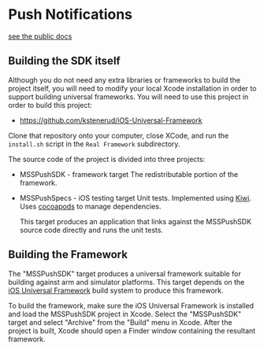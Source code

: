 Push Notifications
=============================================
[see the public docs](https://github.com/cfmobile/docs-pushnotifications-ios/blob/master/README.md)

Building the SDK itself
-----------------------

Although you do not need any extra libraries or frameworks to build the project itself, you will need to modify
your local Xcode installation in order to support building universal frameworks.  You will need to use this project
in order to build this project:

 * https://github.com/kstenerud/iOS-Universal-Framework

Clone that repository onto your computer, close XCode, and run the `install.sh` script in the `Real
Framework` subdirectory.

The source code of the project is divided into three projects:

 * MSSPushSDK - framework target
     The redistributable portion of the framework.

 * MSSPushSpecs - iOS testing target
     Unit tests.  Implemented using [Kiwi](https://github.com/kiwi-bdd/Kiwi).
     Uses [cocoapods](http://cocoapods.org/) to manage dependencies.

	 This target produces an application that links against the MSSPushSDK source code directly
	 and runs the unit tests.

Building the Framework
----------------------

The "MSSPushSDK" target produces a universal framework suitable for building against arm and simulator platforms.  This target
depends on the [iOS Universal Framework](https://github.com/kstenerud/iOS-Universal-Framework) build system to produce this framework.

To build the framework, make sure the iOS Universal Framework is installed and load the MSSPushSDK project in Xcode.  Select
the "MSSPushSDK" target and select "Archive" from the "Build" menu in Xcode.  After the project is built, Xcode should open a
Finder window containing the resultant framework.

